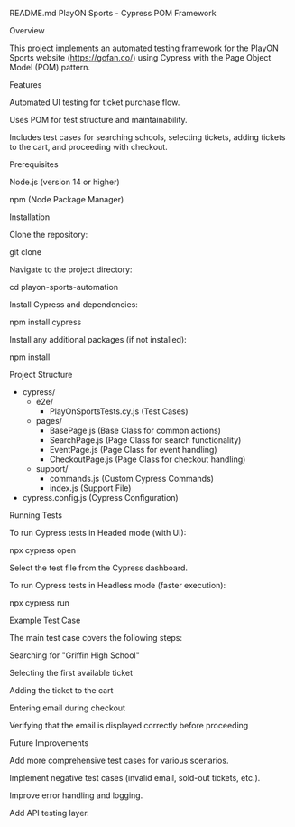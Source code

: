 README.md
PlayON Sports - Cypress POM Framework

Overview

This project implements an automated testing framework for the PlayON Sports website (https://gofan.co/) using Cypress with the Page Object Model (POM) pattern.

Features

Automated UI testing for ticket purchase flow.

Uses POM for test structure and maintainability.

Includes test cases for searching schools, selecting tickets, adding tickets to the cart, and proceeding with checkout.

Prerequisites

Node.js (version 14 or higher)

npm (Node Package Manager)

Installation

Clone the repository:

git clone <your-repo-url>

Navigate to the project directory:

cd playon-sports-automation

Install Cypress and dependencies:

npm install cypress

Install any additional packages (if not installed):

npm install

Project Structure

- cypress/
  - e2e/
    - PlayOnSportsTests.cy.js  (Test Cases)
  - pages/
    - BasePage.js (Base Class for common actions)
    - SearchPage.js (Page Class for search functionality)
    - EventPage.js (Page Class for event handling)
    - CheckoutPage.js (Page Class for checkout handling)
  - support/
    - commands.js (Custom Cypress Commands)
    - index.js (Support File)
- cypress.config.js (Cypress Configuration)

Running Tests

To run Cypress tests in Headed mode (with UI):

npx cypress open

Select the test file from the Cypress dashboard.

To run Cypress tests in Headless mode (faster execution):

npx cypress run

Example Test Case

The main test case covers the following steps:

Searching for "Griffin High School"

Selecting the first available ticket

Adding the ticket to the cart

Entering email during checkout

Verifying that the email is displayed correctly before proceeding

Future Improvements

Add more comprehensive test cases for various scenarios.

Implement negative test cases (invalid email, sold-out tickets, etc.).

Improve error handling and logging.

Add API testing layer.
